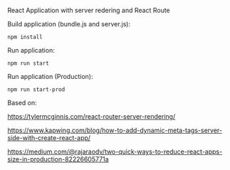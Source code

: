 React Application with server redering and React Route

Build application (bundle.js and server.js): 
```
npm install
```

Run application:
```
npm run start
```

Run application (Production):
```
npm run start-prod
```


Based on:

https://tylermcginnis.com/react-router-server-rendering/

https://www.kapwing.com/blog/how-to-add-dynamic-meta-tags-server-side-with-create-react-app/

https://medium.com/@rajaraodv/two-quick-ways-to-reduce-react-apps-size-in-production-82226605771a
